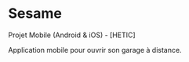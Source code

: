 # Sesame
Projet Mobile (Android &amp; iOS) - [HETIC]

Application mobile pour ouvrir son garage à distance.
